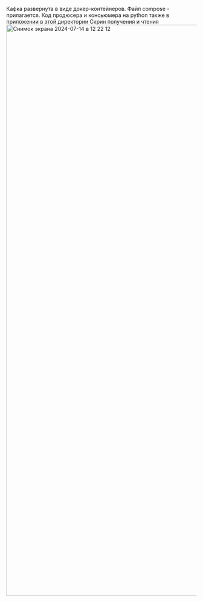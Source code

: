 Кафка развернута в виде докер-контейнеров. Файл сompose - прилагается.
Код продюсера и консьюмера на python также в приложении в этой директории
Скрин получения и чтения
<img width="1509" alt="Снимок экрана 2024-07-14 в 12 22 12" src="https://github.com/user-attachments/assets/b8f22461-6705-4aa1-b94d-70f80f575828">


